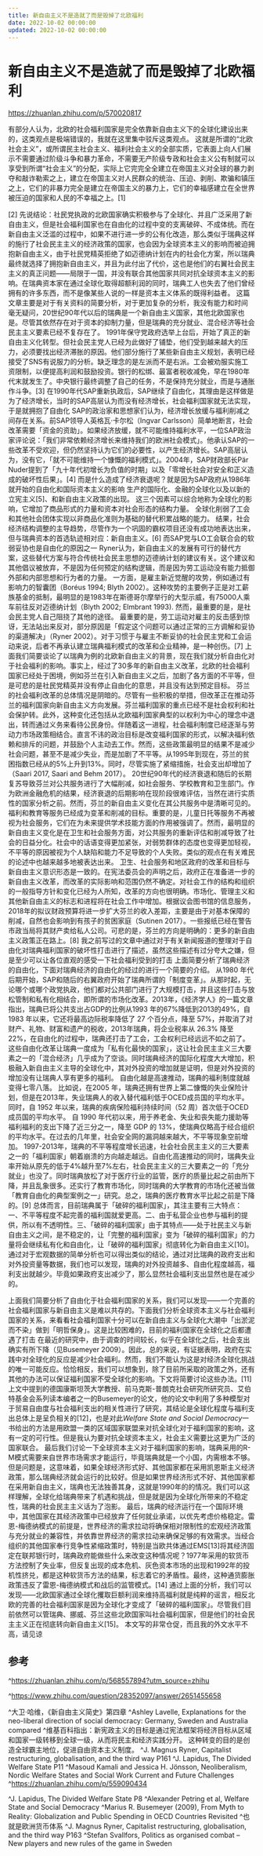 ```yaml
---
title: 新自由主义不是造就了而是毁掉了北欧福利
date: 2022-10-02 00:00:00
updated: 2022-10-02 00:00:00
---
```


# 新自由主义不是造就了而是毁掉了北欧福利

https://zhuanlan.zhihu.com/p/570020817

有部分人认为，北欧的社会福利国家是完全依靠新自由主义下的全球化建设出来的，这类观点是极端错误的，我就在这里集中驳斥这类观点。
这就是所谓的“北欧社会主义”，或所谓民主社会主义、福利社会主义的全部实质，它表面上向人们展示不需要通过阶级斗争和暴力革命，不需要无产阶级专政和社会主义公有制就可以享受到所谓“社会主义”的分配，实际上它完完全全建立在帝国主义对全球的暴力剥夺和敲诈勒索之上，建立在帝国主义对人民群众的统治、压迫、剥削、欺骗和镇压之上，它们的非暴力完全是建立在帝国主义的暴力上，它们的幸福感建立在全世界被压迫的国家和人民的不幸福之上。[1]

[2]
先说结论：社民党执政的北欧国家确实积极参与了全球化、并且广泛采用了新自由主义，但是社会福利国家也在自由化的过程中变的支离破碎、不成体统。而在新自由主义泛滥的过程中，如果不进行进一步的公有化改造，那么类似于瑞典这样的施行了社会民主主义的经济政策的国家，也会因为全球资本主义的影响而被迫拥抱新自由主义，由于社民党精英拒绝了如迈德纳计划在内的社会化方案，所以瑞典最终就选择了拥抱新自由主义，并且为此付出了代价，这也是他们的右翼社会民主主义的真正问题――局限于一国，并没有联合其他国家共同对抗全球资本主义的影响。在瑞典资本家在通过全球化取得超额利润的同时，瑞典工人也失去了他们曾经拥有的许多东西，而不是像某些人说的一样是资本主义体系的既得利益者。
这篇文章主要是对于有关资料的简要分析，对于更加复杂的分析，我没有能力和时间
毫无疑问，20世纪90年代以后的瑞典是一个新自由主义国家，其他北欧国家也是。尽管其依然存在对于资本的抑制力量，但是瑞典的充分就业、混合经济等社会民主主义要素已经不复存在了。
1991年保守党政府选举上台后，开始了真正的新自由主义化转型。但社会民主党人已经为此做好了铺垫，他们受到越来越大的压力，必须要找出经济滞胀的原因。他们部分施行了某些新自由主义规划，表明已经接受了SNS有说服力的分析。缺乏理念的是左派而不是右派。工会被劝服实施工资限制，以便提高利润和鼓励投资。银行的松绑、最富者税收减免，早在1980年代末就发生了。中央银行最终调整了自己的任务，不是保持充分就业，而是与通胀作斗争。[3]
在1990年代SAP重新执政后，SAP继续了自由化，其理由是这样做是为了经济增长，当时的SAP高层认为而没有经济增长，社会福利国家就无法实现，于是就拥抱了自由化
SAP的政治家和思想家们认为，经济增长放缓与福利削减之间存在关系。前SAP领导人英格瓦·卡尔松（Ingvar Carlsson）简单地断言，社会改革需要「资金的资助」。如果经济放缓，就不可能维持福利水平，一位SAP政治家评论说：「我们非常依赖经济增长来维持我们的欧洲社会模式」。他承认SAP的一些改革不受欢迎，但仍然坚持认为它们的必要性，以产生经济增长。SAP高层认为，没有它，「就不可能维持一个慷慨的福利模式」。2004年，SAP财政部长Pär Nuder提到了「九十年代初增长为负值的时期」以及「零增长社会对安全和正义造成的破坏性后果」。[4]
而是什么造成了经济衰退呢？就是因为SAP政府从1986年就开始的自由化和国际资本主义的影响
生产的国际化、金融的全球化以及以新的立宪主义[5]、和新自由主义政策的出现。 这三个因素可以综合地称为全球化的影响，它增加了商品形式的力量和资本对社会形态的结构力量。 全球化削弱了工会和其他社会团体实现以非商品化准则为基础的替代积累战略的能力。 结果，社会经济结构调整的主导趋势，尽管作为一个巩固的霸权项目还没有成功地表达出来，但与瑞典资本的首选轨迹相对应：新自由主义。[6]
而SAP党与LO工会联合会的软弱妥协也是自由化的原因之一
Ryner认为，新自由主义的发展有可行的替代方案，这些替代方案与符合传统社会民主思想的迈德纳计划的建议有关。这个建议和其他倡议被放弃，不是因为任何预定的结构逻辑，而是因为劳工运动没有能力抵御外部和内部思想和行为者的力量。
一方面，是雇主新近觉醒的攻势，例如通过有影响力的智囊团（Boréus 1994; Blyth 2002）。这种攻势的主要例子正是对工薪族基金的抵制，最明显的是1983年在斯德哥尔摩举行的大型示威，有75000人乘车前往反对迈德纳计划（Blyth 2002; Elmbrant 1993). 然而，最重要的是，是社会民主党人自己阻挠了其他的途径。
最重要的是，劳工运动对雇主的反击感到惊讶，无法站出来反对，部分原因是「假定这个问题可以通过正常的三方调解和妥协的渠道解决」（Ryner 2002）。对于习惯于与雇主不断妥协的社会民主党和工会运动来说，后者不再承认建立瑞典福利模式的改革和企业精神，是一种创伤。[7]
上面我们简要谈论了以瑞典为例的北欧新自由主义的背景，现在我们就分析自由化对于社会福利的影响。事实上，经过了30多年的新自由主义改革，北欧的社会福利国家已经处于困境，例如芬兰在引入新自由主义之后，加剧了各方面的不平等，但是可悲的是社民党精英并没有停止自由化的意思，并且没有达到预定目标。
芬兰的社会福利改革的总体情况是阴暗的。尽管有一些积极的举措，但改革正在推动芬兰的福利国家向新自由主义方向发展。芬兰福利国家的重点已经不是社会权利和社会保护转。此外，这种变化还包括从北欧福利国家典型的以权利为中心的理念中退出，转而通过义务来看待公民身份。伴随着这一进程，社会福利制度已经逐渐与劳动力市场政策相结合。直言不讳的政治目标是改变福利国家的形式，以解决福利依赖和排斥的问题，并鼓励个人主动去工作。然而，这些政策最明显的结果不是减少社会问题，甚至不是减少失业，而是加剧了不平等。从1995年到现在，芬兰的贫困指数已经从的5%上升到13%。同时，尽管实施了紧缩措施，社会支出却增加了（Saari 2017, Saari and Behm 2017）。
20世纪90年代的经济衰退和随后的长期复苏导致芬兰对公共服务进行了大幅削减，如社会服务、学校教育和卫生部门。作为欧洲金融危机的结果，经济衰退的后期影响在现阶段很难评估，当然在进行实质性的国家分析之前。然而，芬兰的新自由主义变化在其公共服务中是清晰可见的。福利和教育等服务已经成为变革和削减的目标。重要的是，儿童日托等服务不再被视为社会服务，它们在为未来提供学术技能方面的作用被强调了。然而，最明显的新自由主义变化是在卫生和社会服务方面，对公共服务的重新评估和削减导致了社会的日益分化。社会中的话语变得更加紧张，对弱势群体的态度也变得更加轻视，不平等的原因被视为个人缺陷和能力不足导致的个人失败。类似的观点在有关难民的论述中也越来越多地被表达出来。
卫生、社会服务和地区政府的改革和目标与新自由主义意识形态是一致的。在宪法委员会的声明之后，政府正在准备进一步的新自由主义改革，而改革的实际影响和范围仍然不确定。对社会工作的结构和组织的一般指导方针和变化已经为人所知，改革的方向也很明确。市场化、管理主义和其他新自由主义的标志和进程将在社会工作中增加。根据议会图书馆的信息服务，2018年的拟议财政预算将进一步扩大芬兰的收入差距，主要是由于对基本保障的削减，自然也会影响到有孩子的贫困家庭（Sutinen 2017）。一些报纸已经在警告市政当局将其财产卖给私人公司。可悲的是，芬兰的方向是明确的：更多的新自由主义政策正在路上。[8]
我之前写过的文章中通过对于有关新闻报道的整理对于自由化对瑞典福利国家的破坏性打击进行了描述，虽然这些描述有过分夸大之嫌，但是至少可以让各位直观的感受一下社会福利受到的打击
上面简要分析了瑞典经济的自由化，下面对瑞典经济的自由化的经过的进行一个简要的介绍。 从1980 年代后期开始，SAP和随后的右翼政府开始了瑞典所谓的「制度变革」。从那时起，无论哪个或哪个政党执政，他们都对公共部门进行了大规模打击，并且这些打击与放松管制和私有化相结合，即所谓的市场化改革。2013年，《经济学人》的一篇文章指出，瑞典已将公共支出占GDP的比例从1993 年的67%降低到2013的49%，自 1983 年以来，它还将最高边际税率降低了 27 个百分点，降至 57%，并取消了对财产、礼物、财富和遗产的税收，2013年瑞典，将企业税率从 26.3% 降至 22%，在自由化的过程中，瑞典还打击了工会，工会权利已经远远不如之前了。这些自由化改革让瑞典一度成为「私有化最快的国家」，这让社会民主主义三大要素之一的「混合经济」几乎成为了空谈。同时瑞典经济的国际化程度大大增加，积极融入新自由主义主导的全球化中，其对外投资的增加就是证明，但是对外投资的增加没有让瑞典人享有更多的福利。
自由化越是高速推动，瑞典的福利制度就越变得七零八落。 比如说，在2005 年，瑞典还拥有世界上第二慷慨的失业保险计划，但是在2013年，失业瑞典人的收入替代福利低于OCED成员国的平均水平。同时，自 1952 年以来，瑞典的疾病保险福利持续时间（52 周）首次低于OCED成员国的平均水平。 自 1990 年代初以来，用于养老金、失业和丧失能力援助等福利福利的支出下降了近三分之一，降至 GDP 的 13%，使瑞典仅略高于经合组织的平均水平。在过去的几年里，社会安全网的漏洞越来越大，不平等现象空前增加。 1997-2013年，瑞典的不平等程度增长迅速，社会社会民主主义的三大要素之一的「福利国家」朝着崩溃的方向越走越远。自由化高速推动的同时，瑞典失业率开始从原先的低于4%越升至7%左右，社会民主主义的三大要素之一的「充分就业」也没了。同时瑞典放松了对于医疗行业的监管，医疗的质量比起之前由所下降，并且乱象很多。还实行了教育市场化，同时瑞典的大学教育的市场化还被当做「教育自由化的典型案例之一」研究。总之，瑞典的医疗教育水平比起之前是下降的。[9]
总体而言，目前瑞典属于「破碎的福利国家」，其注主要有三大特点：一、不平等程度不起完善的福利国就爱更高。二、由于私营企业也参与福利的提供，所以有不透明性。三、「破碎的福利国家」由于其特点――处于社民主义与新自由主义之间，是不稳定的，让「完整的福利国家」变为「破碎的福利国家」的力量将会继续私有化和自由化，让「破碎的福利国家」彻底转化为新自由主义[10]。通过对于宏观数据的简单分析也可以得出类似的结论，通过对比瑞典的政府支出和对外投资量等数据，我们也可以发现，瑞典的对外投资越多、自由化程度越高，福利支出就越少。毕竟如果政府支出减少了，那么显然社会福利支出显然也是在减少的。

上面我们简要分析了自由化于社会福利国家的关系，我们可以发现――一个完善的社会福利国家与新自由主义是难以共存的。下面我们分析全球资本主义与社会福利国家的关系，来看看社会福利国家十分可以在新自由主义与全球化大潮中「出淤泥而不染」做到「明哲保身」。这是比较困难的，目前的福利国家在全球化之后都遭遇了打击
在最近的研究中，由于调查的时间较长，似乎在全球化之后，社会支出确实有所下降（见Busemeyer 2009）。因此，总的来说，有证据表明，政府在实践中对全球化的反应是减少社会福利。然而，我们不能认为这是对经济全球化挑战的唯一可能反应。恰恰相反，我们可以想象到，除了目前所采取的政策之外，还有其他的办法可以保证福利国家不受全球化的影响。下文将简要讨论这些办法。[11]
上文中提到的德国康斯坦茨大学教授、前马克斯-普朗克社会研究所研究员、艾伯特基金会系列读本编者之一的Busemeyer的论文，他的论文中利用了多种模型对于贸易自由度与社会福利支出的相关性进行了研究，其结论是全球化程度与福利支出总体上是呈负相关的[12]，也是对此*Welfare State and Social Democracy*一书给出的方法是用欧盟一类的区域国家联盟来对抗全球化对于福利国家的影响，这有一定的可行性。但是我认为要对抗全球资本主义，社会主义需要比这更为广泛的国家联合。
最后我们讨论一下全球资本主义对于福利国家的影响，瑞典采用的R-M模式需要来自世界市场需求才能运行，毕竟瑞典就是一个小国，内需根本不够。但是问题是，这意味着，如果全球经济形式好、其他国家都在采用凯恩斯主义经济政策，那么瑞典经济就会运行的比较好。但是如果世界经济形式不好、其他国家都在采用新自由主义，瑞典也无法独善其身，这就是1990年的的情况。我们可以这样理解，全球化给瑞典带来了机遇和挑战，但是就是因为全球化所带来的不稳定性，瑞典的社会民主主义话为了泡影。
最后，瑞典的经济运行在一个国际环境中，其他国家在其经济政策中已经放弃了任何就业承诺，以优先考虑价格稳定。雷恩-梅德纳模式的前提是，世界经济的需求拉动将确保相对限制性的宏观经济政策与充分就业的兼容性，并依靠世界经济的需求拉动来确保足够的有效需求。当经合组织的其他国家奉行竞争性紧缩政策时，特别是当欧共体通过EMS[13]将其经济固定在联邦银行时，瑞典政府能做些什么来改变这种情况呢？1977年采用的软货币方法控制了失业率，但反复出现的成本危机、灰色资本市场的出现和1992年的投机性挤兑，都是这种软货币方法的结果，标志着它的矛盾性。最终，这种通货膨胀政策违反了雷恩-梅德纳模式和战后的监管模式。[14]
通过上面的分析，我们可以发现――北欧国家通过全球化攫取巨额利润来维持高福利就是纯粹的谣言，相反北欧的完善的社会福利国家是因为全球化才变成了「破碎的福利国家」。尽管我们目前依然可以管瑞典、挪威、芬兰这些北欧国家叫社会福利国家，但是他们的社会民主主义正在彻底转向新自由主义[15]。
本文写的非常仓促，而且我的外文水平不高，请见谅
## 参考
^https://zhuanlan.zhihu.com/p/568557894?utm_source=zhihu

^https://www.zhihu.com/question/28352097/answer/2651455658

^大卫·哈维，《新自由主义简史》第四章
^Ashley Lavelle, Explanations for the neo-liberal direction of social democracy: Germany, Sweden and Australia compared
^维基百科指出：新宪政主义的目标是通过宪法框架将经济目标从区域和国家一级转移到全球一级，从而将民主和经济实践分开。 这种转变的目的是创造全球霸主地位，促进自由资本主义制度。
^J. Magnus Ryner, Capitalist restructuring, globalisation, and the third way P161
^J. Lapidus, The Divided Welfare State P11
^Masoud Kamali and Jessica H. Jönsson, Neoliberalism, Nordic Welfare States and Social Work Current and Future Challenges
^https://zhuanlan.zhihu.com/p/559090434

^J. Lapidus, The Divided Welfare State P8
^Alexander Petring et al, Welfare State and Social Democracy
^Marius R. Busemeyer (2009), From Myth to Reality: Globalization and Public Spending in OECD Countries Revisited
^也就是欧洲货币体系
^J. Magnus Ryner, Capitalist restructuring, globalisation, and the third way P163
^Stefan Svallfors, Politics as organised combat – New players and new rules of the game in Sweden
